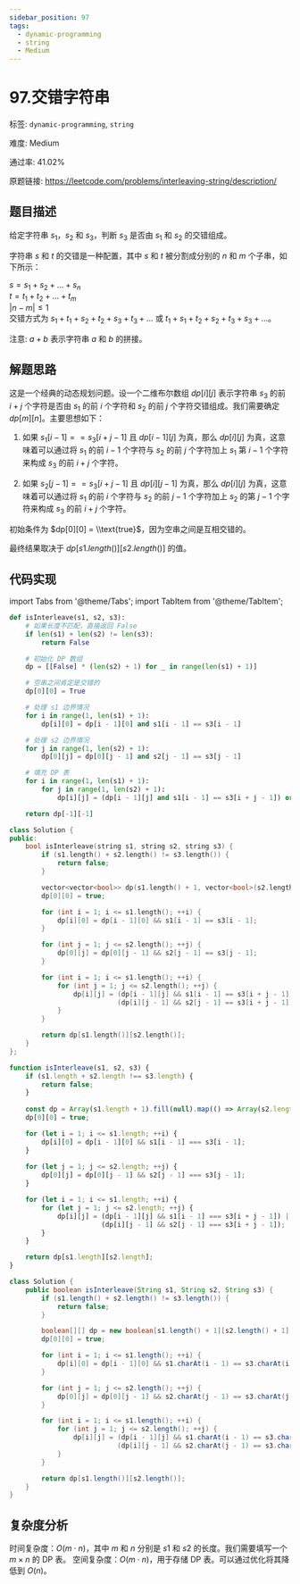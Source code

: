 ```yaml
---
sidebar_position: 97
tags:
  - dynamic-programming
  - string
  - Medium
---
```


# 97.交错字符串

标签: `dynamic-programming`, `string`

难度: Medium

通过率: 41.02%

原题链接: https://leetcode.com/problems/interleaving-string/description/

## 题目描述
给定字符串 $s_1$，$s_2$ 和 $s_3$，判断 $s_3$ 是否由 $s_1$ 和 $s_2$ 的交错组成。

字符串 $s$ 和 $t$ 的交错是一种配置，其中 $s$ 和 $t$ 被分割成分别的 $n$ 和 $m$ 个子串，如下所示：

$s = s_1 + s_2 + \ldots + s_n$  
$t = t_1 + t_2 + \ldots + t_m$  
$|n - m| \leq 1$  
交错方式为 $s_1 + t_1 + s_2 + t_2 + s_3 + t_3 + \ldots$ 或 $t_1 + s_1 + t_2 + s_2 + t_3 + s_3 + \ldots$。

注意: $a + b$ 表示字符串 $a$ 和 $b$ 的拼接。

## 解题思路
这是一个经典的动态规划问题。设一个二维布尔数组 $dp[i][j]$ 表示字符串 $s_3$ 的前 $i+j$ 个字符是否由 $s_1$ 的前 $i$ 个字符和 $s_2$ 的前 $j$ 个字符交错组成。我们需要确定 $dp[m][n]$。主要思想如下：

1. 如果 $s_1[i-1] == s_3[i+j-1]$ 且 $dp[i-1][j]$ 为真，那么 $dp[i][j]$ 为真，这意味着可以通过将 $s_1$ 的前 $i-1$ 个字符与 $s_2$ 的前 $j$ 个字符加上 $s_1$ 第 $i-1$ 个字符来构成 $s_3$ 的前 $i+j$ 个字符。

2. 如果 $s_2[j-1] == s_3[i+j-1]$ 且 $dp[i][j-1]$ 为真，那么 $dp[i][j]$ 为真，这意味着可以通过将 $s_1$ 的前 $i$ 个字符与 $s_2$ 的前 $j-1$ 个字符加上 $s_2$ 的第 $j-1$ 个字符来构成 $s_3$ 的前 $i+j$ 个字符。

初始条件为 $dp[0][0] = \\text{true}$，因为空串之间是互相交错的。

最终结果取决于 $dp[s1.length()][s2.length()]$ 的值。

## 代码实现
import Tabs from '@theme/Tabs';
import TabItem from '@theme/TabItem';

<Tabs>
<TabItem value="python" label="Python">

```python
def isInterleave(s1, s2, s3):
    # 如果长度不匹配，直接返回 False
    if len(s1) + len(s2) != len(s3):
        return False

    # 初始化 DP 数组
    dp = [[False] * (len(s2) + 1) for _ in range(len(s1) + 1)]

    # 空串之间肯定是交错的
    dp[0][0] = True

    # 处理 s1 边界情况
    for i in range(1, len(s1) + 1):
        dp[i][0] = dp[i - 1][0] and s1[i - 1] == s3[i - 1]

    # 处理 s2 边界情况
    for j in range(1, len(s2) + 1):
        dp[0][j] = dp[0][j - 1] and s2[j - 1] == s3[j - 1]

    # 填充 DP 表
    for i in range(1, len(s1) + 1):
        for j in range(1, len(s2) + 1):
            dp[i][j] = (dp[i - 1][j] and s1[i - 1] == s3[i + j - 1]) or (dp[i][j - 1] and s2[j - 1] == s3[i + j - 1])

    return dp[-1][-1]
```

</TabItem>
<TabItem value="cpp" label="C++">

```cpp
class Solution {
public:
    bool isInterleave(string s1, string s2, string s3) {
        if (s1.length() + s2.length() != s3.length()) {
            return false;
        }

        vector<vector<bool>> dp(s1.length() + 1, vector<bool>(s2.length() + 1, false));
        dp[0][0] = true;

        for (int i = 1; i <= s1.length(); ++i) {
            dp[i][0] = dp[i - 1][0] && s1[i - 1] == s3[i - 1];
        }

        for (int j = 1; j <= s2.length(); ++j) {
            dp[0][j] = dp[0][j - 1] && s2[j - 1] == s3[j - 1];
        }

        for (int i = 1; i <= s1.length(); ++i) {
            for (int j = 1; j <= s2.length(); ++j) {
                dp[i][j] = (dp[i - 1][j] && s1[i - 1] == s3[i + j - 1]) ||
                           (dp[i][j - 1] && s2[j - 1] == s3[i + j - 1]);
            }
        }

        return dp[s1.length()][s2.length()];
    }
};
```

</TabItem>
<TabItem value="javascript" label="JavaScript">

```javascript
function isInterleave(s1, s2, s3) {
    if (s1.length + s2.length !== s3.length) {
        return false;
    }
    
    const dp = Array(s1.length + 1).fill(null).map(() => Array(s2.length + 1).fill(false));
    dp[0][0] = true;

    for (let i = 1; i <= s1.length; ++i) {
        dp[i][0] = dp[i - 1][0] && s1[i - 1] === s3[i - 1];
    }
    
    for (let j = 1; j <= s2.length; ++j) {
        dp[0][j] = dp[0][j - 1] && s2[j - 1] === s3[j - 1];
    }

    for (let i = 1; i <= s1.length; ++i) {
        for (let j = 1; j <= s2.length; ++j) {
            dp[i][j] = (dp[i - 1][j] && s1[i - 1] === s3[i + j - 1]) ||
                       (dp[i][j - 1] && s2[j - 1] === s3[i + j - 1]);
        }
    }

    return dp[s1.length][s2.length];
}
```

</TabItem>
<TabItem value="java" label="Java">

```java
class Solution {
    public boolean isInterleave(String s1, String s2, String s3) {
        if (s1.length() + s2.length() != s3.length()) {
            return false;
        }

        boolean[][] dp = new boolean[s1.length() + 1][s2.length() + 1];
        dp[0][0] = true;

        for (int i = 1; i <= s1.length(); ++i) {
            dp[i][0] = dp[i - 1][0] && s1.charAt(i - 1) == s3.charAt(i - 1);
        }

        for (int j = 1; j <= s2.length(); ++j) {
            dp[0][j] = dp[0][j - 1] && s2.charAt(j - 1) == s3.charAt(j - 1);
        }

        for (int i = 1; i <= s1.length(); ++i) {
            for (int j = 1; j <= s2.length(); ++j) {
                dp[i][j] = (dp[i - 1][j] && s1.charAt(i - 1) == s3.charAt(i + j - 1)) ||
                           (dp[i][j - 1] && s2.charAt(j - 1) == s3.charAt(i + j - 1));
            }
        }

        return dp[s1.length()][s2.length()];
    }
}
```

</TabItem>
</Tabs>

## 复杂度分析
时间复杂度：$O(m \cdot n)$，其中 $m$ 和 $n$ 分别是 $s1$ 和 $s2$ 的长度。我们需要填写一个 $m \times n$ 的 DP 表。
空间复杂度：$O(m \cdot n)$，用于存储 DP 表。可以通过优化将其降低到 $O(n)$。
